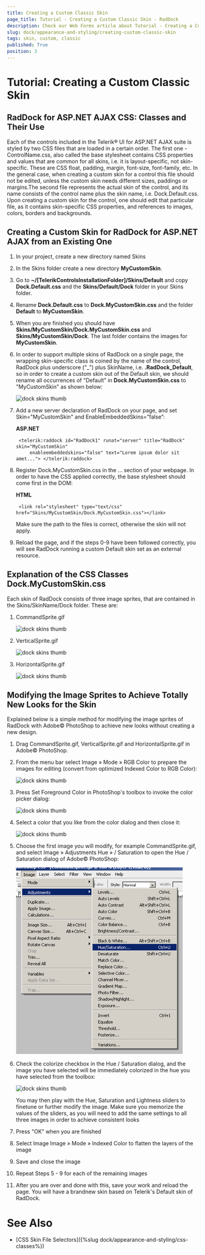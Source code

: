 ```yaml
---
title: Creating a Custom Classic Skin
page_title: Tutorial - Creating a Custom Classic Skin - RadDock
description: Check our Web Forms article about Tutorial - Creating a Custom Classic Skin.
slug: dock/appearance-and-styling/creating-custom-classic-skin
tags: skin, custom, classic
published: True
position: 3
---
```


# Tutorial: Creating a Custom Classic Skin

## RadDock for ASP.NET AJAX CSS: Classes and Their Use

Each of the controls included in the Telerik® UI for ASP.NET AJAX suite is styled by two CSS files that are loaded in a certain order. The first one - ControlName.css, also called the base stylesheet contains CSS properties and values that are common for all skins, i.e. it is layout-specific, not skin-specific. These are CSS float, padding, margin, font-size, font-family, etc. In the general case, when creating a custom skin for a control this file should not be edited, unless the custom skin needs different sizes, paddings or margins.The second file represents the actual skin of the control, and its name consists of the control name plus the skin name, i.e. Dock.Default.css. Upon creating a custom skin for the control, one should edit that particular file, as it contains skin-specific CSS properties, and references to images, colors, borders and backgrounds.


## Creating a Custom Skin for RadDock for ASP.NET AJAX from an Existing One

1. In your project, create a new directory named Skins


1. In the Skins folder create a new directory **MyCustomSkin**. 


1. Go to **~/[TelerikControlsInstallationFolder]/Skins/Default** and copy **Dock.Default.css** and the **Skins/Default/Dock** folder in your Skins folder. 


1. Rename **Dock.Default.css** to **Dock.MyCustomSkin.css** and the folder **Default** to **MyCustomSkin**. 


1. When you are finished you should have **Skins/MyCustomSkin/Dock.MyCustomSkin.css** and **Skins/MyCustomSkin/Dock**. The last folder contains the images for **MyCustomSkin**. 


1. In order to support multiple skins of RadDock on a single page, the wrapping skin-specific class is coined by the name of the control, RadDock plus underscore ("_") plus SkinName, i.e. **.RadDock_Default**, so in order to create a custom skin out of the Default skin, we should rename all occurrences of "Default" in **Dock.MyCustomSkin.css** to "MyCustomSkin" as shown below:

	![dock skins thumb](images/dock_findandreplace.gif)

1. Add a new server declaration of RadDock on your page, and set Skin="MyCustomSkin" and EnableEmbeddedSkins=”false”:

	__ASP.NET__

		<telerik:raddock id="RadDock1" runat="server" title="RadDock" skin="MyCustomSkin"
			enableembeddedskins="false" text="Lorem ipsum dolor sit amet..."> </telerik:raddock>

1. Register Dock.MyCustomSkin.css in the <head>...</head> section of your webpage. In order to have the CSS applied correctly, the base stylesheet should come first in the DOM:

	__HTML__

		<link rel="stylesheet" type="text/css" href="Skins/MyCustomSkin/Dock.MyCustomSkin.css"></link>

	Make sure the path to the files is correct, otherwise the skin will not apply.

1. Reload the page, and if the steps 0-9 have been followed correctly, you will see RadDock running a custom Default skin set as an external resource.


## Explanation of the CSS Classes Dock.MyCustomSkin.css

Each skin of RadDock consists of three image sprites, that are contained in the Skins/SkinName/Dock folder. These are:

1. CommandSprite.gif

	![dock skins thumb](images/dock_commandsprite.gif)


1. VerticalSprite.gif 

	![dock skins thumb](images/dock_verticalsprite.gif)


1. HorizontalSprite.gif

	![dock skins thumb](images/dock_horizontalsprite.gif)


## Modifying the Image Sprites to Achieve Totally New Looks for the Skin

Explained below is a simple method for modifying the image sprites of RadDock with Adobe© PhotoShop to achieve new looks without creating a new design.

1. Drag CommandSprite.gif, VerticalSprite.gif and HorizontalSprite.gif in Adobe© PhotoShop.


1. From the menu bar select Image » Mode » RGB Color to prepare the images for editing (convert from optimized Indexed Color to RGB Color):

	![dock skins thumb](images/dock_hextorgb.gif)

1. Press Set Foreground Color in PhotoShop's toolbox to invoke the color picker dialog:

	![dock skins thumb](images/dock-deock_pstoolbox.gif)

1. Select a color that you like from the color dialog and then close it:

	![dock skins thumb](images/dock_chooseclr.png)

1. Choose the first image you will modify, for example CommandSprite.gif, and select Image » Adjustments Hue » / Saturation to open the Hue / Saturation dialog of Adobe© PhotoShop:

	![dock skins thumb](images/dock_huesatlit.png)

1. Check the colorize checkbox in the Hue / Saturation dialog, and the image you have selected will be immediately colorized in the hue you have selected from the toolbox:

	![dock skins thumb](images/dock_hue.png)

	You may then play with the Hue, Saturation and Lightness sliders to finetune or further modify the image. Make sure you memorize the values of the sliders, as you will need to add the same settings to all three images in order to achieve consistent looks

1. Press "OK" when you are finished

1. Select Image Image » Mode » Indexed Color to flatten the layers of the image

1. Save and close the image

1. Repeat Steps 5 - 9 for each of the remaining images

1. After you are over and done with this, save your work and reload the page. You will have a brandnew skin based on Telerik's Default skin of RadDock.


# See Also

 * [CSS Skin File Selectors]({%slug dock/appearance-and-styling/css-classes%})
